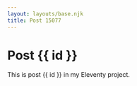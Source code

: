 ```yaml
---
layout: layouts/base.njk
title: Post 15077
---
```


# Post {{ id }}

This is post {{ id }} in my Eleventy project.
